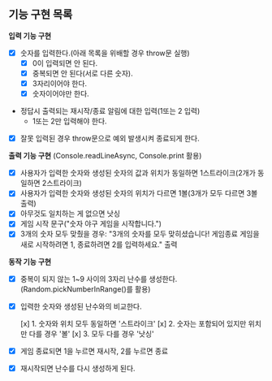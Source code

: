 ## 기능 구현 목록

**입력 기능 구현**

- [x] 숫자를 입력한다.(아래 목록을 위배할 경우 throw문 실행)
  - [x] 0이 입력되면 안 된다.
  - [x] 중복되면 안 된다(서로 다른 숫자).
  - [x] 3자리이어야 한다.
  - [x] 숫자이어야만 한다.
- 정답시 출력되는 재시작/종료 알림에 대한 입력(1또는 2 입력)
  - 1또는 2만 입력해야 한다.
- [x] 잘못 입력된 경우 throw문으로 예외 발생시켜 종료되게 한다.

**출력 기능 구현** (Console.readLineAsync, Console.print 활용)

- [x] 사용자가 입력한 숫자와 생성된 숫자의 값과 위치가 동일하면 1스트라이크(2개가 동일하면 2스트라이크)
- [x] 사용자가 입력한 숫자와 생성된 숫자의 위치가 다르면 1볼(3개가 모두 다르면 3볼 출력)
- [x] 아무것도 일치하는 게 없으면 낫싱
- [x] 게임 시작 문구("숫자 야구 게임을 시작합니다.")
- [x] 3개의 숫자 모두 맞췄을 경우: "3개의 숫자를 모두 맞히셨습니다! 게임종료 게임을 새로 시작하려면 1, 종료하려면 2를 입력하세요." 출력

**동작 기능 구현**

- [x] 중복이 되지 않는 1~9 사이의 3자리 난수를 생성한다.(Random.pickNumberInRange()를 활용)
- [x] 입력한 숫자와 생성된 난수와의 비교한다.

  [x] 1. 숫자와 위치 모두 동일하면 '스트라이크'
  [x] 2. 숫자는 포함되어 있지만 위치만 다를 경우 '볼'
  [x] 3. 모두 다를 경우 '낫싱'

- [x] 게임 종료되면 1을 누르면 재시작, 2를 누르면 종료
- [x] 재시작되면 난수를 다시 생성하게 된다.
